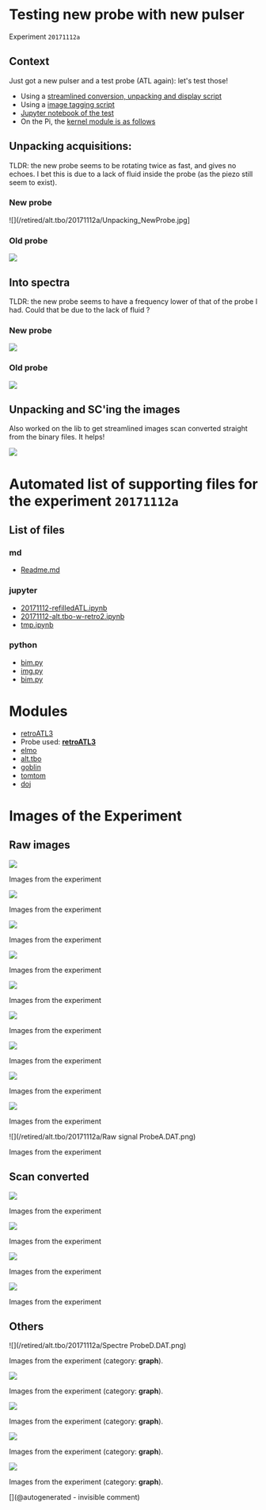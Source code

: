 # Testing new probe with new pulser 

Experiment `20171112a`

## Context

Just got a new pulser and a test probe (ATL again): let's test those!

* Using a [streamlined conversion, unpacking and display script](/retired/alt.tbo/20171112a/bim.py)
* Using a [image tagging script](/retired/alt.tbo/20171112a/img.py)
* [Jupyter notebook of the test](/retired/alt.tbo/20171112a/20171112-alt.tbo-w-retro2.ipynb)
* On the Pi, the [kernel module is as follows](/retired/alt.tbo/20171112a/module.c)

## Unpacking acquisitions:

TLDR: the new probe seems to be rotating  twice as fast, and gives no echoes. I bet this is due to a lack of fluid inside the probe (as the piezo still seem to exist).

### New probe

![](/retired/alt.tbo/20171112a/Unpacking_NewProbe.jpg]

### Old probe

![](/retired/alt.tbo/20171112a/Unpacking_ProbeC.jpg)

## Into spectra

TLDR: the new probe seems to have a frequency lower of that of the probe I had. Could that be due to the lack of fluid ?

### New probe

![](/retired/alt.tbo/20171112a/Spectre_NewProbe.DAT.png)

### Old probe

![](/retired/alt.tbo/20171112a/Spectre_ProbeA.DAT.png)

## Unpacking and SC'ing the images

Also worked on the lib to get streamlined images scan converted straight from the binary files. It helps!

![](/retired/alt.tbo/20171112a/ImagesIn_ProbeC.jpg)






# Automated list of supporting files for the __experiment `20171112a`__

## List of files

### md

* [Readme.md](/retired/alt.tbo/20171112a/Readme.md)


### jupyter

* [20171112-refilledATL.ipynb](/retired/alt.tbo/20171112b/20171112-refilledATL.ipynb)
* [20171112-alt.tbo-w-retro2.ipynb](/retired/alt.tbo/20171112a/20171112-alt.tbo-w-retro2.ipynb)
* [tmp.ipynb](/tmp.ipynb)


### python

* [bim.py](/retired/alt.tbo/20171112b/bim.py)
* [img.py](/retired/alt.tbo/20171112a/img.py)
* [bim.py](/retired/alt.tbo/20171112a/bim.py)





# Modules

* [retroATL3](/retroATL3/)
* Probe used: __[retroATL3](/include/probes/auto/retroATL3.md)__
* [elmo](/elmo/)
* [alt.tbo](/retired/alt.tbo/)
* [goblin](/goblin/)
* [tomtom](/retired/tomtom/)
* [doj](/doj/)




# Images of the Experiment

## Raw images

![](/retired/alt.tbo/20171112a/Unpacking_ProbeA.jpg)

Images from the experiment

![](/retired/alt.tbo/20171112a/Unpacking_ProbeC.jpg)

Images from the experiment

![](/retired/alt.tbo/20171112a/Unpacking_ProbeD.jpg)

Images from the experiment

![](/retired/alt.tbo/20171112a/Unpacking_ProbeB.jpg)

Images from the experiment

![](/retired/alt.tbo/20171112a/Unpacking_NewProbe.jpg)

Images from the experiment

![](/retired/alt.tbo/20171112a/Raw_signal_ProbeD.DAT.png)

Images from the experiment

![](/retired/alt.tbo/20171112a/Raw_signal_NewProbe.DAT.png)

Images from the experiment

![](/retired/alt.tbo/20171112a/Raw_signal_ProbeC.DAT.png)

Images from the experiment

![](/retired/alt.tbo/20171112a/Raw_signal_ProbeB.DAT.png)

Images from the experiment

![](/retired/alt.tbo/20171112a/Raw signal ProbeA.DAT.png)

Images from the experiment

## Scan converted

![](/retired/alt.tbo/20171112a/ImagesIn_ProbeC.jpg)

Images from the experiment

![](/retired/alt.tbo/20171112a/ImagesIn_ProbeB.jpg)

Images from the experiment

![](/retired/alt.tbo/20171112a/ImagesIn_ProbeD.jpg)

Images from the experiment

![](/retired/alt.tbo/20171112a/ImagesIn_ProbeA.jpg)

Images from the experiment

## Others

![](/retired/alt.tbo/20171112a/Spectre ProbeD.DAT.png)

Images from the experiment (category: __graph__).

![](/retired/alt.tbo/20171112a/Spectre_ProbeB.DAT.png)

Images from the experiment (category: __graph__).

![](/retired/alt.tbo/20171112a/Spectre_ProbeC.DAT.png)

Images from the experiment (category: __graph__).

![](/retired/alt.tbo/20171112a/Spectre_NewProbe.DAT.png)

Images from the experiment (category: __graph__).

![](/retired/alt.tbo/20171112a/Spectre_ProbeA.DAT.png)

Images from the experiment (category: __graph__).










[](@autogenerated - invisible comment)